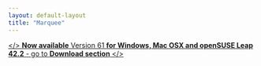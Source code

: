 ```yaml
---
layout: default-layout
title: "Marquee"
---
```


[</> **Now available** Version 61 **for Windows, Mac OSX and openSUSE Leap 42.2** - go to **Download section** </>](/downloads/ "download v61 for Windows or Mac OSX")